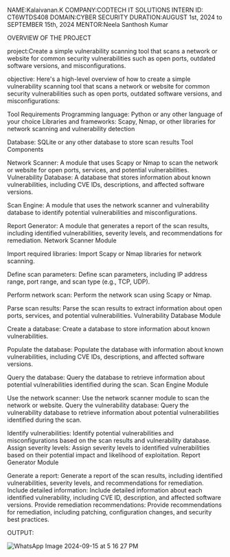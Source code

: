 NAME:Kalaivanan.K
COMPANY:CODTECH IT SOLUTIONS
INTERN ID: CT6WTDS408
DOMAIN:CYBER SECURITY
DURATION:AUGUST 1st, 2024 to SEPTEMBER 15th, 2024
MENTOR:Neela Santhosh Kumar 

OVERVIEW OF THE PROJECT

project:Create a simple vulnerability scanning tool that scans a network or website for common security vulnerabilities such as open ports, outdated software versions, and misconfigurations.

objective:
Here's a high-level overview of how to create a simple vulnerability scanning tool that scans a network or website for common security vulnerabilities such as open ports, outdated software versions, and misconfigurations:

Tool Requirements
Programming language: Python or any other language of your choice
Libraries and frameworks: Scapy, Nmap, or other libraries for network scanning and vulnerability detection

Database: SQLite or any other database to store scan results
Tool Components

Network Scanner: A module that uses Scapy or Nmap to scan the network or website for open ports, services, and potential vulnerabilities.
Vulnerability Database: A database that stores information about known vulnerabilities, including CVE IDs, descriptions, and affected software versions.

Scan Engine: A module that uses the network scanner and vulnerability database to identify potential vulnerabilities and misconfigurations.

Report Generator: A module that generates a report of the scan results, including identified vulnerabilities, severity levels, and recommendations for remediation.
Network Scanner Module

Import required libraries: Import Scapy or Nmap libraries for network scanning.

Define scan parameters: Define scan parameters, including IP address range, port range, and scan type (e.g., TCP, UDP).

Perform network scan: Perform the network scan using Scapy or Nmap.

Parse scan results: Parse the scan results to extract information about open ports, services, and potential vulnerabilities.
Vulnerability Database Module

Create a database: Create a database to store information about known vulnerabilities.

Populate the database: Populate the database with information about known vulnerabilities, including CVE IDs, descriptions, and affected software versions.

Query the database: Query the database to retrieve information about potential vulnerabilities identified during the scan.
Scan Engine Module

Use the network scanner: Use the network scanner module to scan the network or website.
Query the vulnerability database: Query the vulnerability database to retrieve information about potential vulnerabilities identified during the scan.

Identify vulnerabilities: Identify potential vulnerabilities and misconfigurations based on the scan results and vulnerability database.
Assign severity levels: Assign severity levels to identified vulnerabilities based on their potential impact and likelihood of exploitation.
Report Generator Module

Generate a report: Generate a report of the scan results, including identified vulnerabilities, severity levels, and recommendations for remediation.
Include detailed information: Include detailed information about each identified vulnerability, including CVE ID, description, and affected software versions.
Provide remediation recommendations: Provide recommendations for remediation, including patching, configuration changes, and security best practices.

OUTPUT:

![WhatsApp Image 2024-09-15 at 5 16 27 PM](https://github.com/user-attachments/assets/3f29170a-f4fa-4ef6-9446-3cc00c59e6be)
